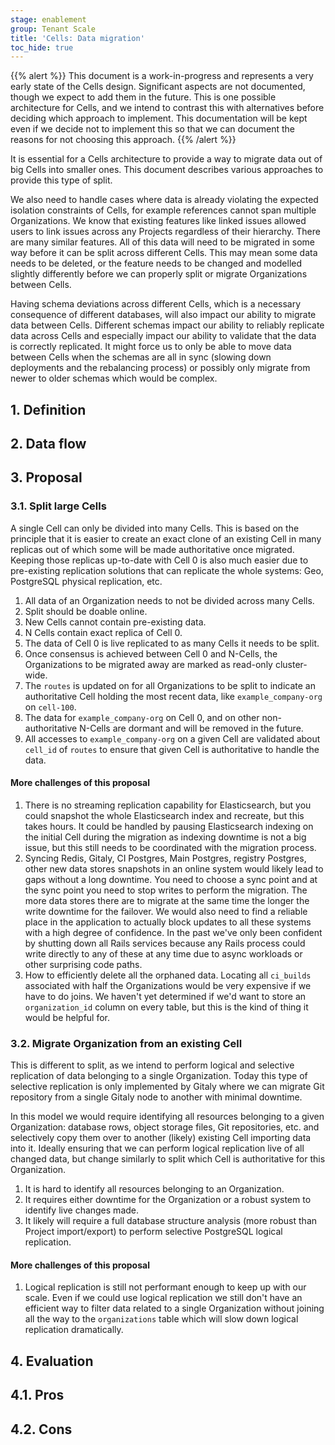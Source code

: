 ```yaml
---
stage: enablement
group: Tenant Scale
title: 'Cells: Data migration'
toc_hide: true
---
```


{{% alert %}}
This document is a work-in-progress and represents a very early state of the
Cells design. Significant aspects are not documented, though we expect to add
them in the future. This is one possible architecture for Cells, and we intend to
contrast this with alternatives before deciding which approach to implement.
This documentation will be kept even if we decide not to implement this so that
we can document the reasons for not choosing this approach.
{{% /alert %}}

It is essential for a Cells architecture to provide a way to migrate data out of big Cells into smaller ones.
This document describes various approaches to provide this type of split.

We also need to handle cases where data is already violating the expected isolation constraints of Cells, for example references cannot span multiple Organizations.
We know that existing features like linked issues allowed users to link issues across any Projects regardless of their hierarchy.
There are many similar features.
All of this data will need to be migrated in some way before it can be split across different Cells.
This may mean some data needs to be deleted, or the feature needs to be changed and modelled slightly differently before we can properly split or migrate Organizations between Cells.

Having schema deviations across different Cells, which is a necessary consequence of different databases, will also impact our ability to migrate data between Cells.
Different schemas impact our ability to reliably replicate data across Cells and especially impact our ability to validate that the data is correctly replicated.
It might force us to only be able to move data between Cells when the schemas are all in sync (slowing down deployments and the rebalancing process) or possibly only migrate from newer to older schemas which would be complex.

## 1. Definition

## 2. Data flow

## 3. Proposal

### 3.1. Split large Cells

A single Cell can only be divided into many Cells.
This is based on the principle that it is easier to create an exact clone of an existing Cell in many replicas out of which some will be made authoritative once migrated.
Keeping those replicas up-to-date with Cell 0 is also much easier due to pre-existing replication solutions that can replicate the whole systems: Geo, PostgreSQL physical replication, etc.

1. All data of an Organization needs to not be divided across many Cells.
1. Split should be doable online.
1. New Cells cannot contain pre-existing data.
1. N Cells contain exact replica of Cell 0.
1. The data of Cell 0 is live replicated to as many Cells it needs to be split.
1. Once consensus is achieved between Cell 0 and N-Cells, the Organizations to be migrated away are marked as read-only cluster-wide.
1. The `routes` is updated on for all Organizations to be split to indicate an authoritative Cell holding the most recent data, like `example_company-org` on `cell-100`.
1. The data for `example_company-org` on Cell 0, and on other non-authoritative N-Cells are dormant and will be removed in the future.
1. All accesses to `example_company-org` on a given Cell are validated about `cell_id` of `routes` to ensure that given Cell is authoritative to handle the data.

#### More challenges of this proposal

1. There is no streaming replication capability for Elasticsearch, but you could
   snapshot the whole Elasticsearch index and recreate, but this takes hours.
   It could be handled by pausing Elasticsearch indexing on the initial Cell during
   the migration as indexing downtime is not a big issue, but this still needs
   to be coordinated with the migration process.
1. Syncing Redis, Gitaly, CI Postgres, Main Postgres, registry Postgres, other
   new data stores snapshots in an online system would likely lead to gaps
   without a long downtime. You need to choose a sync point and at the sync
   point you need to stop writes to perform the migration. The more data stores
   there are to migrate at the same time the longer the write downtime for the
   failover. We would also need to find a reliable place in the application to
   actually block updates to all these systems with a high degree of
   confidence. In the past we've only been confident by shutting down all Rails
   services because any Rails process could write directly to any of these at
   any time due to async workloads or other surprising code paths.
1. How to efficiently delete all the orphaned data. Locating all `ci_builds`
   associated with half the Organizations would be very expensive if we have to
   do joins. We haven't yet determined if we'd want to store an `organization_id`
   column on every table, but this is the kind of thing it would be helpful for.

### 3.2. Migrate Organization from an existing Cell

This is different to split, as we intend to perform logical and selective replication of data belonging to a single Organization.
Today this type of selective replication is only implemented by Gitaly where we can migrate Git repository from a single Gitaly node to another with minimal downtime.

In this model we would require identifying all resources belonging to a given Organization: database rows, object storage files, Git repositories, etc. and selectively copy them over to another (likely) existing Cell importing data into it.
Ideally ensuring that we can perform logical replication live of all changed data, but change similarly to split which Cell is authoritative for this Organization.

1. It is hard to identify all resources belonging to an Organization.
1. It requires either downtime for the Organization or a robust system to identify live changes made.
1. It likely will require a full database structure analysis (more robust than Project import/export) to perform selective PostgreSQL logical replication.

#### More challenges of this proposal

1. Logical replication is still not performant enough to keep up with our
   scale. Even if we could use logical replication we still don't have an
   efficient way to filter data related to a single Organization without
   joining all the way to the `organizations` table which will slow down
   logical replication dramatically.

## 4. Evaluation

## 4.1. Pros

## 4.2. Cons

